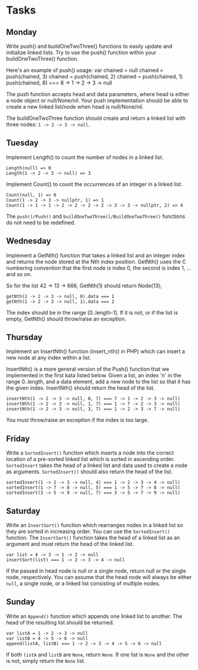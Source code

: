 # Tasks

## Monday

Write push() and buildOneTwoThree() functions to easily update and initialize linked lists. Try to use the push() function within your buildOneTwoThree() function.

Here's an example of push() usage:
    var chained = null
    chained = push(chained, 3)
    chained = push(chained, 2)
    chained = push(chained, 1)
    push(chained, 8) === 8 -> 1 -> 2 -> 3 -> null

The push function accepts head and data parameters, where head is either a node object or null/None/nil. Your push implementation should be able to create a new linked list/node when head is null/None/nil.

The buildOneTwoThree function should create and return a linked list with three nodes: `1 -> 2 -> 3 -> null`.

## Tuesday

Implement Length() to count the number of nodes in a linked list.

    Length(null) => 0
    Length(1 -> 2 -> 3 -> null) => 3

Implement Count() to count the occurrences of an integer in a linked list.

    Count(null, 1) => 0
    Count(1 -> 2 -> 3 -> nullptr, 1) => 1
    Count(1 -> 1 -> 1 -> 2 -> 2 -> 2 -> 2 -> 3 -> 3 -> nullptr, 2) => 4

The `push()/Push()` and `buildOneTwoThree()/BuildOneTwoThree()` functions do not need to be redefined.

## Wednesday

Implement a GetNth() function that takes a linked list and an integer index and returns the node stored at the Nth index position. GetNth() uses the C numbering convention that the first node is index 0, the second is index 1, ... and so on.

So for the list 42 -> 13 -> 666, GetNth(1) should return Node(13);

    getNth(1 -> 2 -> 3 -> null, 0).data === 1
    getNth(1 -> 2 -> 3 -> null, 1).data === 2

The index should be in the range [0..length-1]. If it is not, or if the list is empty, GetNth() should throw/raise an exception.

## Thursday

Implement an InsertNth() function (insert_nth() in PHP) which can insert a new node at any index within a list.

InsertNth() is a more general version of the Push() function that we implemented in the first kata listed below. Given a list, an index 'n' in the range 0..length, and a data element, add a new node to the list so that it has the given index. InsertNth() should return the head of the list.

    insertNth(1 -> 2 -> 3 -> null, 0, 7) === 7 -> 1 -> 2 -> 3 -> null)
    insertNth(1 -> 2 -> 3 -> null, 1, 7) === 1 -> 7 -> 2 -> 3 -> null)
    insertNth(1 -> 2 -> 3 -> null, 3, 7) === 1 -> 2 -> 3 -> 7 -> null)

You must throw/raise an exception if the index is too large.

## Friday

Write a `SortedInsert()` function which inserts a node into the correct location of a pre-sorted linked list which is sorted in ascending order. `SortedInsert` takes the head of a linked list and data used to create a node as arguments. `SortedInsert()` should also return the head of the list.

    sortedInsert(1 -> 2 -> 3 -> null, 4) === 1 -> 2 -> 3 -> 4 -> null)
    sortedInsert(1 -> 7 -> 8 -> null, 5) === 1 -> 5 -> 7 -> 8 -> null)
    sortedInsert(3 -> 5 -> 9 -> null, 7) === 3 -> 5 -> 7 -> 9 -> null)

## Saturday

Write an `InsertSort()` function which rearranges nodes in a linked list so they are sorted in increasing order. You can use the `SortedInsert()` function. The `InsertSort()` function takes the head of a linked list as an argument and must return the head of the linked list.

    var list = 4 -> 3 -> 1 -> 2 -> null
    insertSort(list) === 1 -> 2 -> 3 -> 4 -> null

If the passed in head node is null or a single node, return null or the single node, respectively. You can assume that the head node will always be either `null`, a single node, or a linked list consisting of multiple nodes.

## Sunday

Write an `Append()` function which appends one linked list to another. The head of the resulting list should be returned.

    var listA = 1 -> 2 -> 3 -> null
    var listB = 4 -> 5 -> 6 -> null
    append(listA, listB) === 1 -> 2 -> 3 -> 4 -> 5 -> 6 -> null

If both `listA` and `listB` are `None`, return `None`. If one list is `None` and the other is not, simply return the `None` list.
